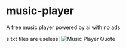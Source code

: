 # music-player
A free music player powered by ai with no ads

s.txt files are useless! 
![Music Player Quote](https://github.com/Potatooff/music-player/assets/52106425/0adfa827-1bc2-494d-9c93-07066c3379f9)


<!-- ![Free Music Player](https://github.com/Potatooff/music-player/assets/52106425/a94559d7-2939-46a7-9953-982bd51584b4) -->
